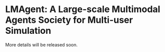 # LMAgent: A Large-scale Multimodal Agents Society for Multi-user Simulation

More details will be released soon.